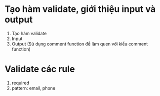 # Tạo hàm validate, giới thiệu input và output

1. Tạo hàm validate
2. Input 
3. Output
(Sử dụng comment function để làm quen với kiểu comment function)

# Validate các rule
1. required
2. pattern: email, phone